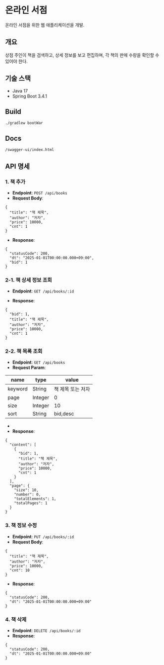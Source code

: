 # 온라인 서점
온라인 서점을 위한 웹 애플리케이션을 개발.

## 개요
상점 주인이 책을 검색하고, 상세 정보를 보고 편집하며, 각 책의 판매 수량을 확인할 수 있어야 한다.

## 기술 스택
- Java 17
- Spring Boot 3.4.1

## Build
```shell
./gradlew bootWar
```

## Docs
`
/swagger-ui/index.html
`

## API 명세

### 1. 책 추가
- **Endpoint**: `POST /api/books`
- **Request Body**:
```json5
{
  "title": "책 제목",
  "author": "저자",
  "price": 10000,
  "cnt": 1
}
```
- **Response**:
```json5
{
  "statusCode": 200,
  "dt": "2025-01-01T00:00:00.000+09:00",
  "bid": 1
}
```

### 2-1. 책 상세 정보 조회
- **Endpoint**: `GET /api/books/:id`

- **Response**:
```json5
{
  "bid": 1,
  "title": "책 제목",
  "author": "저자",
  "price": 10000,
  "cnt": 1
}
```

### 2-2. 책 목록 조회
- **Endpoint**: `GET /api/books`
- **Request Param**:

|name| type   | value      |
|---|--------|------------|
|keyword| String | 책 제목 또는 저자 |
|page|Integer | 0          |
|size|Integer | 10         |
|sort|String | bid,desc   |
- 
- **Response**:
```json5
{
  "content": [
    {
      "bid": 1,
      "title": "책 제목",
      "author": "저자",
      "price": 10000,
      "cnt": 1
    }
  ],
  "page": {
    "size": 10,
    "number": 0,
    "totalElements": 1,
    "totalPages": 1
  }
}
```

### 3. 책 정보 수정
- **Endpoint**: `PUT /api/books/:id`
- **Request Body**:
```json5
{
  "title": "책 제목",
  "author": "저자",
  "price": 10000,
  "cnt": 10
}
```
- **Response**:
```json5
{
  "statusCode": 200,
  "dt": "2025-01-01T00:00:00.000+09:00"
}
```

### 4. 책 삭제
- **Endpoint**: `DELETE /api/books/:id`
- **Response**:
```json5
{
  "statusCode": 200,
  "dt": "2025-01-01T00:00:00.000+09:00"
}
```